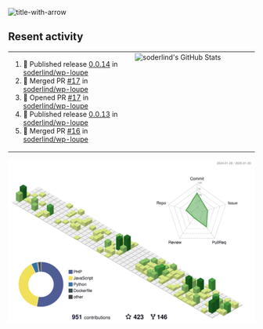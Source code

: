 
![title-with-arrow](https://github.com/soderlind/soderlind/assets/1649452/0f685042-97c3-46ba-b290-804d07f05370)



## Resent activity

<table width="100%" border="0"><tr><td width="49%">

<!--START_SECTION:activity-->
1. 🚀 Published release [0.0.14](https://github.com/soderlind/wp-loupe/releases/tag/0.0.14) in [soderlind/wp-loupe](https://github.com/soderlind/wp-loupe)
2. 🎉 Merged PR [#17](https://github.com/soderlind/wp-loupe/pull/17) in [soderlind/wp-loupe](https://github.com/soderlind/wp-loupe)
3. 💪 Opened PR [#17](https://github.com/soderlind/wp-loupe/pull/17) in [soderlind/wp-loupe](https://github.com/soderlind/wp-loupe)
4. 🚀 Published release [0.0.13](https://github.com/soderlind/wp-loupe/releases/tag/0.0.13) in [soderlind/wp-loupe](https://github.com/soderlind/wp-loupe)
5. 🎉 Merged PR [#16](https://github.com/soderlind/wp-loupe/pull/16) in [soderlind/wp-loupe](https://github.com/soderlind/wp-loupe)
<!--END_SECTION:activity-->
  </td>
<td width="49%" valign="top">
     <img  alt="soderlind's GitHub Stats" src="https://awesome-github-stats.azurewebsites.net/user-stats/soderlind?cardType=octocat&theme=github&preferLogin=false&Title=FFFFFF&Border=FFFFFF" />
</td></tr></table>


![](./profile-3d-contrib/profile-green-animate.svg)


